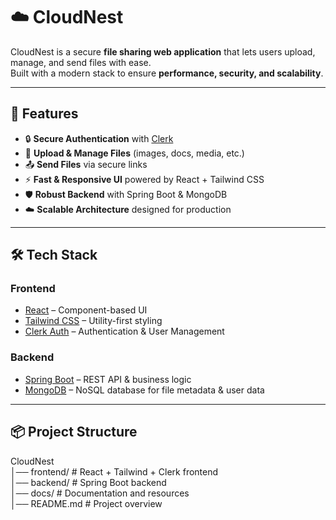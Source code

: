 # ☁️ CloudNest

CloudNest is a secure **file sharing web application** that lets users upload, manage, and send files with ease.  
Built with a modern stack to ensure **performance, security, and scalability**.

---

## 🚀 Features

- 🔒 **Secure Authentication** with [Clerk](https://clerk.com/)  
- 📂 **Upload & Manage Files** (images, docs, media, etc.)  
- 📤 **Send Files** via secure links  
- ⚡ **Fast & Responsive UI** powered by React + Tailwind CSS  
- 🛡️ **Robust Backend** with Spring Boot & MongoDB  
- ☁️ **Scalable Architecture** designed for production  

---

## 🛠️ Tech Stack

### Frontend
- [React](https://react.dev/) – Component-based UI  
- [Tailwind CSS](https://tailwindcss.com/) – Utility-first styling  
- [Clerk Auth](https://clerk.com/) – Authentication & User Management  

### Backend
- [Spring Boot](https://spring.io/projects/spring-boot) – REST API & business logic  
- [MongoDB](https://www.mongodb.com/) – NoSQL database for file metadata & user data  

---

## 📦 Project Structure

CloudNest </br>
│── frontend/ # React + Tailwind + Clerk frontend </br>
│── backend/ # Spring Boot backend </br>
│── docs/ # Documentation and resources </br>
│── README.md # Project overview </br>
